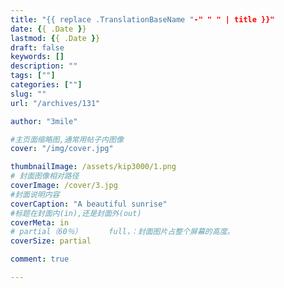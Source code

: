 ```yaml
---
title: "{{ replace .TranslationBaseName "-" " " | title }}"
date: {{ .Date }}
lastmod: {{ .Date }}
draft: false
keywords: []
description: ""
tags: [""]
categories: [""]
slug: ""
url: "/archives/131"

author: "3mile"

#主页面缩略图,通常用帖子内图像
cover: "/img/cover.jpg"

thumbnailImage: /assets/kip3000/1.png
# 封面图像相对路径
coverImage: /cover/3.jpg
#封面说明内容
coverCaption: "A beautiful sunrise"
#标题在封面内(in),还是封面外(out)
coverMeta: in
# partial（60％）		full，：封面图片占整个屏幕的高度。
coverSize: partial

comment: true

---
```



